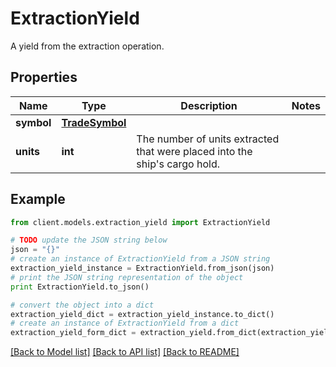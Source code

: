 # ExtractionYield

A yield from the extraction operation.

## Properties

Name | Type | Description | Notes
------------ | ------------- | ------------- | -------------
**symbol** | [**TradeSymbol**](TradeSymbol.md) |  |
**units** | **int** | The number of units extracted that were placed into the ship&#39;s cargo hold. |

## Example

```python
from client.models.extraction_yield import ExtractionYield

# TODO update the JSON string below
json = "{}"
# create an instance of ExtractionYield from a JSON string
extraction_yield_instance = ExtractionYield.from_json(json)
# print the JSON string representation of the object
print ExtractionYield.to_json()

# convert the object into a dict
extraction_yield_dict = extraction_yield_instance.to_dict()
# create an instance of ExtractionYield from a dict
extraction_yield_form_dict = extraction_yield.from_dict(extraction_yield_dict)
```

[[Back to Model list]](../README.md#documentation-for-models) [[Back to API list]](../README.md#documentation-for-api-endpoints) [[Back to README]](../README.md)

